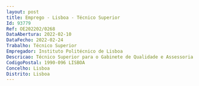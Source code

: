 ```yaml
--- 
layout: post
title: Emprego - Lisboa - Técnico Superior
Id: 93779
Ref: OE202202/0268
DataAbertura: 2022-02-10
DataFecho: 2022-02-24
Trabalho: Técnico Superior
Empregador: Instituto Politécnico de Lisboa
Descricao: Técnico Superior para o Gabinete de Qualidade e Assessoria        Prestar apoio à chefia nos domínios da elaboração e análise de dados, do planeamento estratégico e do controlo técnico das atividades do Instituto ou da Unidade Orgânica onde desempenha funções •	Prestar apoio à chefia nos domínios da elaboração de documentos diversos, como por exemplo, protocolos, acordos de cooperação, etc.•	Colaborar na elaboração do Plano e Relatório de Atividades, do Quadro de Avaliação e Responsabilização e de todos os instrumentos de planeamento estratégico e decontrolo de gestão que sejam implementados •	Colaboração, coordenação e ou elaboração de estudos técnicos sobre a atividade do Instituto ou das suas escolas •	Coordenação ou participação em projetos no âmbito da atividade do Instituto ou UO.•	Participação em equipas de trabalho constituídas ad hoc para o estudo ou resolução de situações especiais.
CodigoPostal: 1990-096 LISBOA
Concelho: Lisboa
Distrito: Lisboa
--- 
```

